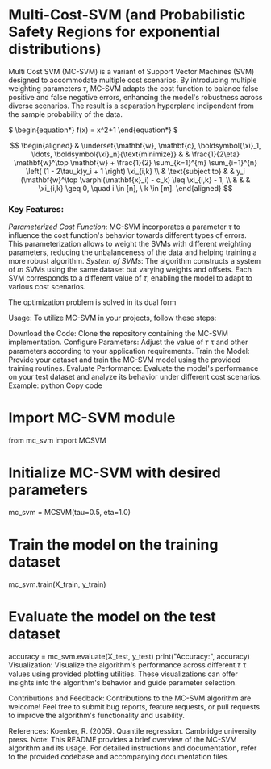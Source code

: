 # Multi-Cost-SVM (and Probabilistic Safety Regions for exponential distributions)

Multi Cost SVM (MC-SVM) is a variant of Support Vector Machines (SVM) designed to accommodate multiple cost scenarios. By introducing multiple weighting parameters $\tau$,  MC-SVM adapts the cost function to balance false positive and false negative errors, enhancing the model's robustness across diverse scenarios. The result is a separation hyperplane indipendent from the sample probability of the data.

$
\begin{equation*}
f(x) = x^2+1
\end{equation*}
$


$$
\begin{aligned}
& \underset{\mathbf{w}, \mathbf{c}, \boldsymbol{\xi}_1, \ldots, \boldsymbol{\xi}_n}{\text{minimize}}
& & \frac{1}{2\eta} \mathbf{w}^\top \mathbf{w} + \frac{1}{2} \sum_{k=1}^{m} \sum_{i=1}^{n} \left( (1 - 2\tau_k)y_i + 1 \right) \xi_{i,k} \\
& \text{subject to}
& & y_i (\mathbf{w}^\top \varphi(\mathbf{x}_i) - c_k) \leq \xi_{i,k} - 1, \\
& & & \xi_{i,k} \geq 0, \quad i \in [n], \ k \in [m].
\end{aligned}
$$

### Key Features:
_Parameterized Cost Function_: MC-SVM incorporates a parameter $\tau$ to influence the cost function's behavior towards different types of errors. This parameterization allows to weight the SVMs with different weighting parameters, reducing the unbalanceness of the data and helping training a more robust algorithm.
_System of SVMs_: The algorithm constructs a system of $m$ SVMs using the same dataset but varying weights and offsets. Each SVM corresponds to a different value of $\tau$, enabling the model to adapt to various cost scenarios.

The optimization problem is solved in its dual form

Usage:
To utilize MC-SVM in your projects, follow these steps:

Download the Code: Clone the repository containing the MC-SVM implementation.
Configure Parameters: Adjust the value of 
𝜏
τ and other parameters according to your application requirements.
Train the Model: Provide your dataset and train the MC-SVM model using the provided training routines.
Evaluate Performance: Evaluate the model's performance on your test dataset and analyze its behavior under different cost scenarios.
Example:
python
Copy code
# Import MC-SVM module
from mc_svm import MCSVM

# Initialize MC-SVM with desired parameters
mc_svm = MCSVM(tau=0.5, eta=1.0)

# Train the model on the training dataset
mc_svm.train(X_train, y_train)

# Evaluate the model on the test dataset
accuracy = mc_svm.evaluate(X_test, y_test)
print("Accuracy:", accuracy)
Visualization:
Visualize the algorithm's performance across different 
𝜏
τ values using provided plotting utilities. These visualizations can offer insights into the algorithm's behavior and guide parameter selection.


Contributions and Feedback:
Contributions to the MC-SVM algorithm are welcome! Feel free to submit bug reports, feature requests, or pull requests to improve the algorithm's functionality and usability.

References:
Koenker, R. (2005). Quantile regression. Cambridge university press.
Note: This README provides a brief overview of the MC-SVM algorithm and its usage. For detailed instructions and documentation, refer to the provided codebase and accompanying documentation files.
